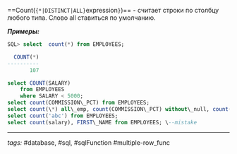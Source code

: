 ==Count(`{*|DISTINCT|ALL}`expression`}`)== - считает строки по столбцу любого типа. Слово all ставиться по умолчанию.

***Примеры:***
```sql
SQL> select  count(*) from EMPLOYEES;

  COUNT(*)
----------
       107

select COUNT(SALARY)  
    from EMPLOYEES  
    where SALARY < 5000;  
select count(COMMISSION\_PCT) from EMPLOYEES;  
select count(\*) all\_emp, count(COMMISSION\_PCT) without\_null, count(distinct COMMISSION\_PCT) dist from EMPLOYEES;  
select count('abc') from EMPLOYEES;  
select count(salary), FIRST\_NAME from EMPLOYEES; \--mistake
```
---
*tags:* #database, #sql, #sqlFunction #multiple-row_func 